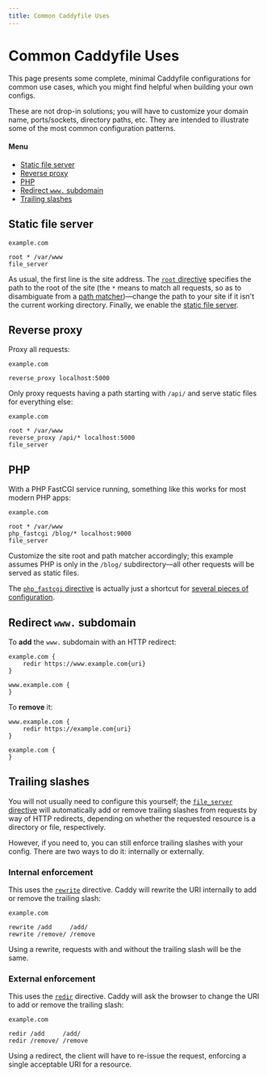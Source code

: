 ```yaml
---
title: Common Caddyfile Uses
---
```


# Common Caddyfile Uses

This page presents some complete, minimal Caddyfile configurations for common use cases, which you might find helpful when building your own configs.

These are not drop-in solutions; you will have to customize your domain name, ports/sockets, directory paths, etc. They are intended to illustrate some of the most common configuration patterns.

#### Menu

- [Static file server](#static-file-server)
- [Reverse proxy](#reverse-proxy)
- [PHP](#php)
- [Redirect `www.` subdomain](#redirect-www-subdomain)
- [Trailing slashes](#trailing-slashes)


## Static file server

```caddy
example.com

root * /var/www
file_server
```

As usual, the first line is the site address. The [`root` directive](/docs/caddyfile/directives/root) specifies the path to the root of the site (the `*` means to match all requests, so as to disambiguate from a [path matcher](/docs/caddyfile/matchers#path-matchers))&mdash;change the path to your site if it isn't the current working directory. Finally, we enable the [static file server](/docs/caddyfile/directives/file_server).


## Reverse proxy

Proxy all requests:

```caddy
example.com

reverse_proxy localhost:5000
```

Only proxy requests having a path starting with `/api/` and serve static files for everything else:

```caddy
example.com

root * /var/www
reverse_proxy /api/* localhost:5000
file_server
```


## PHP

With a PHP FastCGI service running, something like this works for most modern PHP apps:

```caddy
example.com

root * /var/www
php_fastcgi /blog/* localhost:9000
file_server
```

Customize the site root and path matcher accordingly; this example assumes PHP is only in the `/blog/` subdirectory&mdash;all other requests will be served as static files.

The [`php_fastcgi` directive](/docs/caddyfile/directives/php_fastcgi) is actually just a shortcut for [several pieces of configuration](/docs/caddyfile/directives/php_fastcgi#expanded-form).


## Redirect `www.` subdomain

To **add** the `www.` subdomain with an HTTP redirect:

```caddy
example.com {
	redir https://www.example.com{uri}
}

www.example.com {
}
```


To **remove** it:

```caddy
www.example.com {
	redir https://example.com{uri}
}

example.com {
}
```


## Trailing slashes

You will not usually need to configure this yourself; the [`file_server` directive](/docs/caddyfile/directives/file_server) will automatically add or remove trailing slashes from requests by way of HTTP redirects, depending on whether the requested resource is a directory or file, respectively.

However, if you need to, you can still enforce trailing slashes with your config. There are two ways to do it: internally or externally.

### Internal enforcement

This uses the [`rewrite`](/docs/caddyfile/directives/rewrite) directive. Caddy will rewrite the URI internally to add or remove the trailing slash:

```caddy
example.com

rewrite /add     /add/
rewrite /remove/ /remove
```

Using a rewrite, requests with and without the trailing slash will be the same.


### External enforcement

This uses the [`redir`](/docs/caddyfile/directives/redir) directive. Caddy will ask the browser to change the URI to add or remove the trailing slash:

```caddy
example.com

redir /add     /add/
redir /remove/ /remove
```

Using a redirect, the client will have to re-issue the request, enforcing a single acceptable URI for a resource.
